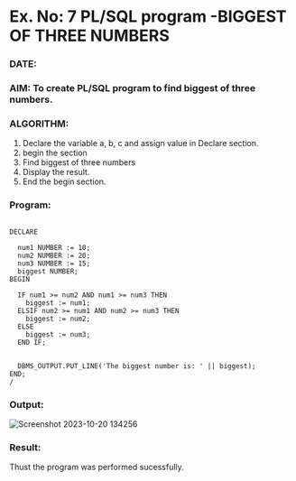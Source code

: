 # Ex. No: 7 PL/SQL program -BIGGEST OF THREE NUMBERS  
### DATE: 
### AIM: To create PL/SQL program to find biggest of three numbers.

### ALGORITHM:
1. Declare the variable a, b, c and assign value in Declare section.
2. begin the section
3. Find biggest of three numbers
4. Display the result.
5. End the begin section.

### Program:
```

DECLARE
  
  num1 NUMBER := 10; 
  num2 NUMBER := 20; 
  num3 NUMBER := 15;
  biggest NUMBER;
BEGIN
  
  IF num1 >= num2 AND num1 >= num3 THEN
    biggest := num1;
  ELSIF num2 >= num1 AND num2 >= num3 THEN
    biggest := num2;
  ELSE
    biggest := num3;
  END IF;


  DBMS_OUTPUT.PUT_LINE('The biggest number is: ' || biggest);
END;
/

```

### Output:
![Screenshot 2023-10-20 134256](https://github.com/Lakshmipriya2005/DBMS/assets/115525361/c45bc1ec-23a9-4554-9b19-91b8a9ce15d2)


### Result:
Thust the program was performed sucessfully.

